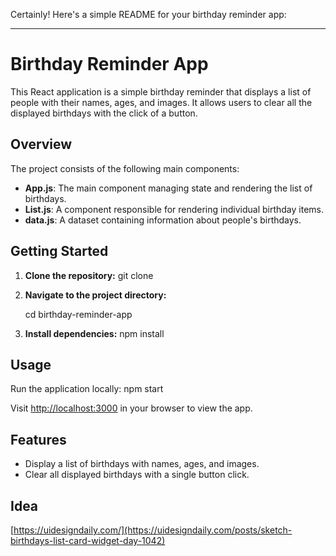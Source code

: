 Certainly! Here's a simple README for your birthday reminder app:

---

# Birthday Reminder App

This React application is a simple birthday reminder that displays a list of people with their names, ages, and images. It allows users to clear all the displayed birthdays with the click of a button.

## Overview

The project consists of the following main components:

- **App.js**: The main component managing state and rendering the list of birthdays.
- **List.js**: A component responsible for rendering individual birthday items.
- **data.js**: A dataset containing information about people's birthdays.

## Getting Started

1. **Clone the repository:**
     git clone <repository-url>


2. **Navigate to the project directory:**

   cd birthday-reminder-app
 

3. **Install dependencies:**
   npm install
  

## Usage

Run the application locally:
npm start


Visit [http://localhost:3000](http://localhost:3000) in your browser to view the app.

## Features

- Display a list of birthdays with names, ages, and images.
- Clear all displayed birthdays with a single button click.


## Idea

[https://uidesigndaily.com/](https://uidesigndaily.com/posts/sketch-birthdays-list-card-widget-day-1042)
